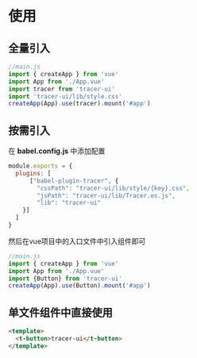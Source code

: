 <!--
 * @Author: yuguangzhou
 * @Date: 2022-01-26 14:02:55
 * @LastEditTime: 2022-02-07 11:54:48
 * @LastEditors: Please set LastEditors
 * @Description: 
-->
<script setup>
import {onMounted} from 'vue'
import Prism from 'prismjs';
import '@/assets/styles/prism.css';
onMounted(()=>{
    Prism.highlightAll()
})
</script>

# 使用


## 全量引入

```js
//main.js
import { createApp } from 'vue'
import App from './App.vue'
import tracer from 'tracer-ui'
import 'tracer-ui/lib/style.css'
createApp(App).use(tracer).mount('#app')
```

## 按需引入

在 **babel.config.js** 中添加配置
```js
module.exports = {
  plugins: [
      ["babel-plugin-tracer", {
        "cssPath": "tracer-ui/lib/style/{key}.css", 
        "jsPath": "tracer-ui/lib/Tracer.es.js",
        "lib": "tracer-ui" 
    }]
  ]
}
```


然后在vue项目中的入口文件中引入组件即可
```js
//main.js
import { createApp } from 'vue'
import App from './App.vue'
import {Button} from 'tracer-ui'
createApp(App).use(Button).mount('#app')
```

## 单文件组件中直接使用


```html
<template>
  <t-button>tracer-ui</t-button>
</template> 
```